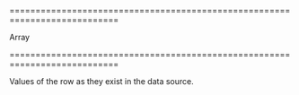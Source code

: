 <!--**
/*-------------------------------------------
    Auto-generated file. Do not modify.
-------------------------------------------

**-->
===========================================================================
<!--type-->Array<any><!--/type-->
===========================================================================

<!--shortDescription-->
Values of the row as they exist in the data source.
<!--/shortDescription-->

<!--fullDescription-->

<!--/fullDescription-->